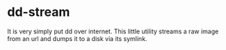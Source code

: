 # dd-stream
It is very simply put dd over internet. This little utility streams a raw image from an url and dumps it to a disk via its symlink. 
